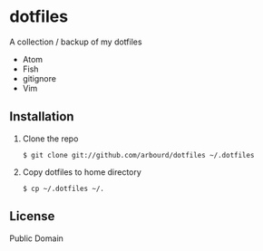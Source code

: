 # dotfiles

A collection / backup of my dotfiles

* Atom
* Fish
* gitignore
* Vim

## Installation

  1. Clone the repo

      `$ git clone git://github.com/arbourd/dotfiles ~/.dotfiles`

  2. Copy dotfiles to home directory

      `$ cp ~/.dotfiles ~/.`

## License

Public Domain
